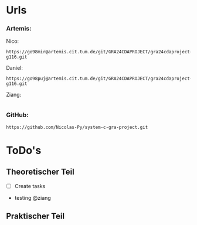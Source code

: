 # Urls
### Artemis:
Nico:
```
https://go98mir@artemis.cit.tum.de/git/GRA24CDAPROJECT/gra24cdaproject-g116.git
```
Daniel:
```
https://go98puj@artemis.cit.tum.de/git/GRA24CDAPROJECT/gra24cdaproject-g116.git
```
Ziang:
```
```
### GitHub:
```
https://github.com/Nicolas-Py/system-c-gra-project.git
```

# ToDo's
## Theoretischer Teil
- [ ] Create tasks
- testing @ziang 

## Praktischer Teil